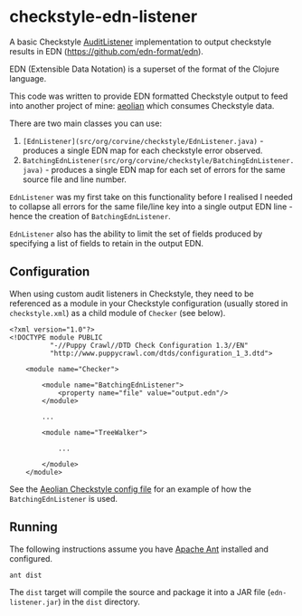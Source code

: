 # checkstyle-edn-listener
A basic Checkstyle [AuditListener](http://checkstyle.sourceforge.net/apidocs/com/puppycrawl/tools/checkstyle/api/AuditListener.html) implementation 
to output checkstyle results in EDN (https://github.com/edn-format/edn).  

EDN (Extensible Data Notation) is a superset of the format of the Clojure language.

This code was written to provide EDN formatted Checkstyle output to feed into another project
of mine: [aeolian](https://github.com/andeemarks/aeolian) which consumes Checkstyle data.

There are two main classes you can use:

1. ```[EdnListener](src/org/corvine/checkstyle/EdnListener.java)``` - produces a single EDN map for each checkstyle error observed.
1. ```BatchingEdnListener(src/org/corvine/checkstyle/BatchingEdnListener.java)``` - produces a single EDN map for each set of errors for the same source file and line number.

```EdnListener``` was my first take on this functionality before I realised I needed to 
collapse all errors for the same file/line key into a single output EDN line - hence
the creation of ```BatchingEdnListener```.

```EdnListener``` also has the ability to limit the set of fields produced by
specifying a list of fields to retain in the output EDN.

## Configuration

When using custom audit listeners in Checkstyle, they need to be referenced as a module
in your Checkstyle configuration (usually stored in ```checkstyle.xml```) as a child
module of ```Checker``` (see below).

```$xslt
<?xml version="1.0"?>
<!DOCTYPE module PUBLIC
          "-//Puppy Crawl//DTD Check Configuration 1.3//EN"
          "http://www.puppycrawl.com/dtds/configuration_1_3.dtd">

    <module name="Checker">

        <module name="BatchingEdnListener">
            <property name="file" value="output.edn"/>
        </module>

        ...
	
        <module name="TreeWalker">

            ...
	
        </module>
    </module>
```

See the [Aeolian Checkstyle config file](https://github.com/andeemarks/aeolian/resources/checkstyle-all.xml) for an example of how the ```BatchingEdnListener```
is used.

## Running

The following instructions assume you have [Apache Ant](http://ant.apache.org/) installed and configured.

```ant dist```

The ```dist``` target will compile the source and package it into a JAR file (```edn-listener.jar```)
in the ```dist``` directory.

